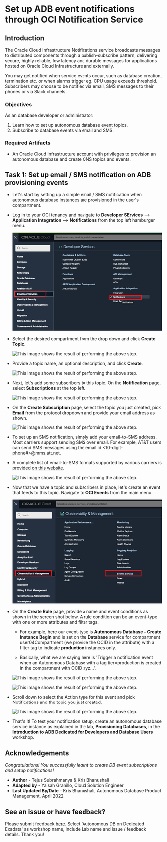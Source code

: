 # Set up ADB event notifications through OCI Notification Service

## Introduction
The Oracle Cloud Infrastructure Notifications service broadcasts messages  to distributed components through a publish-subscribe pattern, delivering secure, highly reliable, low latency and durable messages for applications hosted on Oracle Cloud Infrastructure and externally.

You may get notified when service events occur, such as database creation, termination etc. or when alarms trigger eg. CPU usage exceeds threshold. Subscribers may choose to be notified via email, SMS messages to their phones or via Slack channels.

### Objectives
As an database developer or administrator:
1. Learn how to set up autonomous database event topics.
2. Subscribe to database events via email and SMS.

### Required Artifacts
- An Oracle Cloud Infrastructure account with privileges to provision an autonomous database and create ONS topics and events.

## Task 1: Set up email / SMS notification on ADB provisioning events

- Let's start by setting up a simple email / SMS notification when autonomous database instances are provisioned in the user's compartment.

- Log in to your OCI tenancy and navigate to **Developer SErvices** --> **Application Integration** --> **Notifications** from the top left hamburger menu.

    ![This image shows the result of performing the above step.](./images/navigate.png " ")

- Select the desired compartment from the drop down and click **Create Topic**.

    ![This image shows the result of performing the above step.](./images/create_topic.png " ")

- Provide a topic name, an optional description, and click **Create**.

    ![This image shows the result of performing the above step.](./images/create_topic2.png " ")

- Next, let's add some subscribers to this topic. On the **Notification** page, select **Subscriptions** at the top left.

    ![This image shows the result of performing the above step.](./images/subscribe.png " ")

- On the **Create Subscription** page, select the topic you just created, pick **Email** from the protocol dropdown and provide your email address as shown.

    ![This image shows the result of performing the above step.](./images/subscribe2.png " ")

- To set up an SMS notification, simply add your email-to-SMS address. Most carriers support sending SMS over email. For example, AT&T users can send SMS messages using the email id <10-digit-phone#>@mms.att.net.

- A complete list of email-to-SMS formats supported by various carriers is provided [on this website](https://avtech.com/articles/138/list-of-email-to-sms-addresses/).

    ![This image shows the result of performing the above step.](./images/sms.png " ")

- Now that we have a topic and subscribers in place, let's create an event that feeds to this topic. Navigate to **OCI Events** from the main menu.

    ![This image shows the result of performing the above step.](./images/events1.png " ")

- On the **Create Rule** page, provide a name and event conditions as shown in the screen shot below. A rule condition can be an event-type with one or more attributes and filter tags.

    - For example, here our event-type is **Autonomous Database - Create Instance Begin** and is set on the **Database** service for compartment user04Compartment (we provide the OCID in the attribute) with a filter tag to indicate **production** instances only.

    - Basically, what we are saying here is 'Trigger a notification event when an Autonomous Database with a tag tier=production is created in the compartment with OCID xyz...'.

    ![This image shows the result of performing the above step.](./images/events2.png " ")

    ![This image shows the result of performing the above step.](./images/events3.png " ")

- Scroll down to select the Action type for this event and pick Notifications and the topic you just created.

    ![This image shows the result of performing the above step.](./images/events4.png " ")

- That's it! To test your notification setup, create an autonomous database service instance as explained in the lab, **Provisioning Databases**, in the **Introduction to ADB Dedicated for Developers and Database Users** workshop.

## Acknowledgements
*Congratulations! You successfully learnt to create DB event subscriptions and setup notifications!*

- **Author** - Tejus Subrahmanya & Kris Bhanushali
- **Adapted by** -  Yaisah Granillo, Cloud Solution Engineer
- **Last Updated By/Date** - Kris Bhanushali, Autonomous Database Product Management, April 2022


## See an issue or have feedback?  
Please submit feedback [here](https://apexapps.oracle.com/pls/apex/f?p=133:1:::::P1_FEEDBACK:1).   Select 'Autonomous DB on Dedicated Exadata' as workshop name, include Lab name and issue / feedback details. Thank you!
